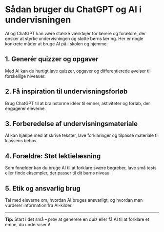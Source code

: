  # Sådan bruger du ChatGPT og AI i undervisningen

AI og ChatGPT kan være stærke værktøjer for lærere og forældre, der ønsker at styrke undervisningen og støtte børns læring. Her er nogle konkrete måder at bruge AI på i skolen og hjemme:

## 1. Generér quizzer og opgaver
Med AI kan du hurtigt lave quizzer, opgaver og differentierede øvelser til forskellige niveauer.

## 2. Få inspiration til undervisningsforløb
Brug ChatGPT til at brainstorme idéer til emner, aktiviteter og forløb, der engagerer eleverne.

## 3. Forberedelse af undervisningsmateriale
AI kan hjælpe med at skrive tekster, lave forklaringer og tilpasse materiale til klassens behov.

## 4. Forældre: Støt lektielæsning
Som forælder kan du bruge AI til at forklare svære begreber, lave små tests eller finde eksempler, der passer til dit barns niveau.

## 5. Etik og ansvarlig brug
Tal med eleverne om, hvordan AI bruges ansvarligt, og hvordan man vurderer information fra AI-kilder.

---

**Tip:** Start i det små – prøv at generere en quiz eller få AI til at forklare et emne, du underviser i!